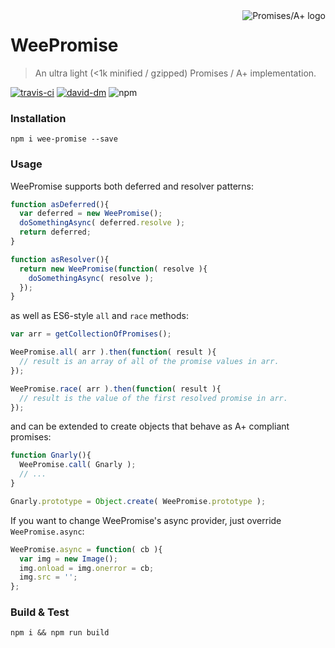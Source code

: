 <a href="https://promisesaplus.com/">
    <img src="https://promisesaplus.com/assets/logo-small.png" alt="Promises/A+ logo" title="Promises/A+ 1.0 compliant" align="right" />
</a>

WeePromise
===========
> An ultra light (<1k minified / gzipped) Promises / A+ implementation.

[![travis-ci](https://travis-ci.org/elnarddogg/wee-promise.svg)](https://travis-ci.org/elnarddogg/wee-promise)
[![david-dm](https://david-dm.org/elnarddogg/wee-promise.svg)](https://david-dm.org/elnarddogg/wee-promise)
![npm](https://img.shields.io/npm/v/npm.svg)

### Installation

    npm i wee-promise --save

### Usage
WeePromise supports both deferred and resolver patterns:

```javascript
function asDeferred(){
  var deferred = new WeePromise();
  doSomethingAsync( deferred.resolve );
  return deferred;
}

function asResolver(){
  return new WeePromise(function( resolve ){
    doSomethingAsync( resolve );
  });
}
```

as well as ES6-style `all` and `race` methods:

```javascript
var arr = getCollectionOfPromises();

WeePromise.all( arr ).then(function( result ){
  // result is an array of all of the promise values in arr.
});

WeePromise.race( arr ).then(function( result ){
  // result is the value of the first resolved promise in arr.
});
```

and can be extended to create objects that behave as A+ compliant promises:

```javascript
function Gnarly(){
  WeePromise.call( Gnarly );
  // ...
}

Gnarly.prototype = Object.create( WeePromise.prototype );
```

If you want to change WeePromise's async provider, just override `WeePromise.async`:

```javascript
WeePromise.async = function( cb ){
  var img = new Image();
  img.onload = img.onerror = cb;
  img.src = '';
};
```

### Build & Test

    npm i && npm run build
